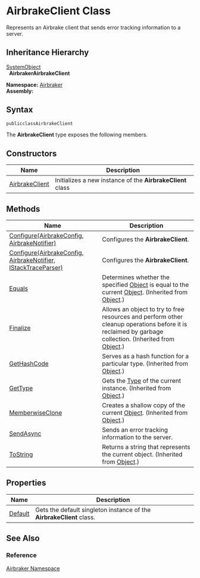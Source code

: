 AirbrakeClient Class
====================
Represents an Airbrake client that sends error tracking information to a server.


Inheritance Hierarchy
---------------------
[SystemObject][1]  
  **AirbrakerAirbrakeClient**  

**Namespace:** [Airbraker][2]  
**Assembly:**

Syntax
------

```csharp
publicclassAirbrakeClient
```

The **AirbrakeClient** type exposes the following members.


Constructors
------------

Name                | Description                                                
------------------- | ---------------------------------------------------------- 
[AirbrakeClient][3] | Initializes a new instance of the **AirbrakeClient** class 


Methods
-------

Name                                                                | Description                                                                                                                                                
------------------------------------------------------------------- | ---------------------------------------------------------------------------------------------------------------------------------------------------------- 
[Configure(AirbrakeConfig, AirbrakeNotifier)][4]                    | Configures the **AirbrakeClient**.                                                                                                                         
[Configure(AirbrakeConfig, AirbrakeNotifier, IStackTraceParser)][5] | Configures the **AirbrakeClient**.                                                                                                                         
[Equals][6]                                                         | Determines whether the specified [Object][1] is equal to the current [Object][1]. (Inherited from [Object][1].)                                            
[Finalize][7]                                                       | Allows an object to try to free resources and perform other cleanup operations before it is reclaimed by garbage collection. (Inherited from [Object][1].) 
[GetHashCode][8]                                                    | Serves as a hash function for a particular type. (Inherited from [Object][1].)                                                                             
[GetType][9]                                                        | Gets the [Type][10] of the current instance. (Inherited from [Object][1].)                                                                                 
[MemberwiseClone][11]                                               | Creates a shallow copy of the current [Object][1]. (Inherited from [Object][1].)                                                                           
[SendAsync][12]                                                     | Sends an error tracking information to the server.                                                                                                         
[ToString][13]                                                      | Returns a string that represents the current object. (Inherited from [Object][1].)                                                                         


Properties
----------

Name          | Description                                                          
------------- | -------------------------------------------------------------------- 
[Default][14] | Gets the default singleton instance of the **AirbrakeClient** class. 


See Also
--------

### Reference
[Airbraker Namespace][2]  

[1]: http://msdn.microsoft.com/en-us/library/e5kfa45b
[2]: ../README.md
[3]: _ctor.md
[4]: Configure.md
[5]: Configure_1.md
[6]: http://msdn.microsoft.com/en-us/library/bsc2ak47
[7]: http://msdn.microsoft.com/en-us/library/4k87zsw7
[8]: http://msdn.microsoft.com/en-us/library/zdee4b3y
[9]: http://msdn.microsoft.com/en-us/library/dfwy45w9
[10]: http://msdn.microsoft.com/en-us/library/42892f65
[11]: http://msdn.microsoft.com/en-us/library/57ctke0a
[12]: SendAsync.md
[13]: http://msdn.microsoft.com/en-us/library/7bxwbwt2
[14]: Default.md